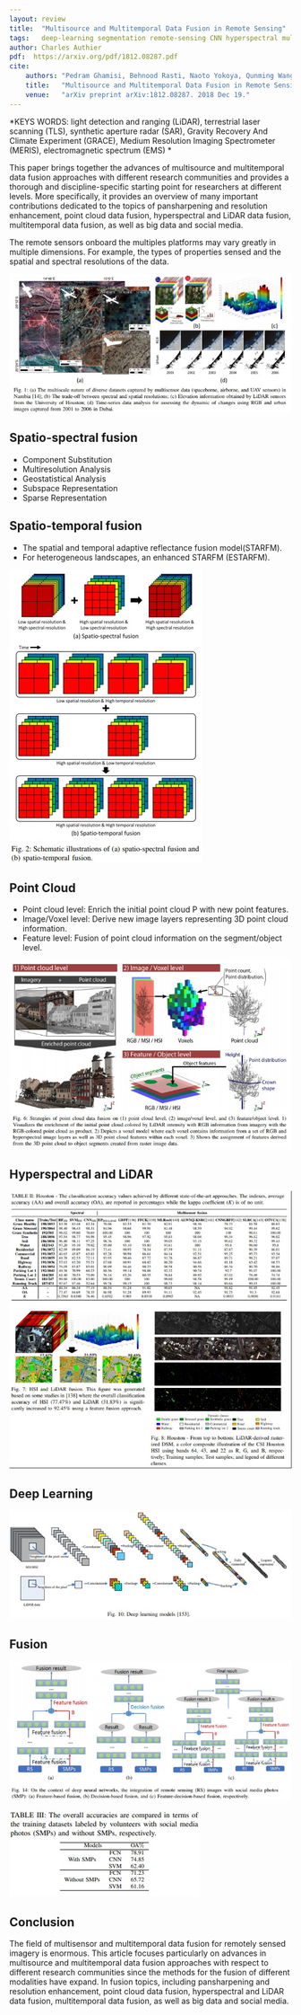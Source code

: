 ```yaml
---
layout: review
title:  "Multisource and Multitemporal Data Fusion in Remote Sensing"
tags:   deep-learning segmentation remote-sensing CNN hyperspectral multi-task-learning point-cloud
author: Charles Authier
pdf:  https://arxiv.org/pdf/1812.08287.pdf
cite:
    authors: "Pedram Ghamisi, Behnood Rasti, Naoto Yokoya, Qunming Wang, Bernhard Hofle, Lorenzo Bruzzone, Francesca Bovolo, Mingmin Chi, Katharina Anders, Richard Gloaguen, Peter M. Atkinson, Jon Atli Benediktsson"
    title:   "Multisource and Multitemporal Data Fusion in Remote Sensing"
    venue:   "arXiv preprint arXiv:1812.08287. 2018 Dec 19."
---
```


*KEYS WORDS: light detection and ranging (LiDAR), terrestrial laser scanning (TLS), synthetic aperture radar (SAR), Gravity Recovery And Climate Experiment (GRACE), Medium Resolution Imaging Spectrometer (MERIS), electromagnetic spectrum (EMS) *


This paper brings together the advances of multisource and multitemporal data fusion approaches with different research communities and provides a thorough and discipline-specific starting point for researchers at different levels.
More specifically, it provides an overview of many important contributions dedicated to the topics of pansharpening and resolution enhancement, point cloud data fusion, hyperspectral and LiDAR data fusion, multitemporal data fusion, as well as big data and social media.

The remote sensors onboard the multiples platforms may vary greatly in multiple dimensions.
For example, the types of properties sensed and the spatial and spectral resolutions of the data.

![](/article/images/mmdfrs/fig1.jpg)

## Spatio-spectral fusion
*  Component Substitution
* Multiresolution Analysis
* Geostatistical Analysis
* Subspace Representation
* Sparse Representation

## Spatio-temporal fusion
* The spatial and temporal adaptive reflectance fusion model(STARFM).
* For heterogeneous landscapes, an enhanced STARFM (ESTARFM).

![](/article/images/mmdfrs/fig2.jpg)

## Point Cloud
* Point cloud level: Enrich the initial point cloud P with new point features.
* Image/Voxel level: Derive new image layers representing 3D point cloud information.
* Feature level: Fusion of point cloud information on the segment/object level.

![](/article/images/mmdfrs/fig6.jpg)

## Hyperspectral and LiDAR

![](/article/images/mmdfrs/fig78.jpg)

## Deep Learning

![](/article/images/mmdfrs/fig10.jpg)

## Fusion

![](/article/images/mmdfrs/fig14.jpg)

![](/article/images/mmdfrs/table3.jpg)

## Conclusion
The field of multisensor and multitemporal data fusion for remotely sensed imagery is enormous.
This article focuses particularly on advances in multisource and multitemporal data fusion approaches with respect to different research communities since the methods for the fusion of different modalities have expand.
In fusion topics, including pansharpening and resolution enhancement, point cloud data fusion, hyperspectral and LiDAR data fusion, multitemporal data fusion, as well as big data and social media.

